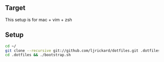 ## Target 

This setup is for mac + vim + zsh

## Setup

``` bash
cd ~/
git clone --recursive git://github.com/ljrickard/dotfiles.git .dotfiles
cd .dotfiles && ./bootstrap.sh
```
